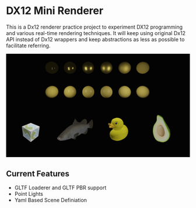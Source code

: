 # DX12 Mini Renderer

This is a Dx12 renderer practice project to experiment DX12 programming and various real-time rendering techniques. It will keep using original Dx12 API instead of Dx12 wrappers and keep abstractions as less as possible to facilitate referring.

![Front Page](./Gallery/DX12MiniRenderer_FrontPage.png)

## Current Features
* GLTF Loaderer and GLTF PBR support
* Point Lights
* Yaml Based Scene Definiation